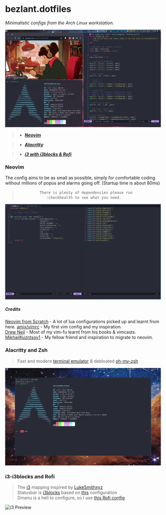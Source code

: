 # bezlant.dotfiles

 *Minimalistic configs from the Arch Linux workstation.*

![Configs preview](assets/preview.png)

>- ***[Neovim](#neovim)***    

>- ***[Alacritty](#alacritty-and-zsh)***

>- ***[i3 with i3blocks & Rofi](#i3-i3blocks-and-rofi)***

### Neovim

The config aims to be as small as possible, simply for comfortable coding without millions of popus and alarms going off. (Startup time is about 80ms)   
>               There is plenty of dependencies please run  
>                  :checkhealth to see what you need.

![Neovim Preview](assets/neovim_preview.png)

##### Credits

[Neovim from Scratch](https://github.com/LunarVim/Neovim-from-scratch) - A lot of lua configurations picked up and learnt from here.
[amix/vimrc](https://github.com/amix/vimrc) - My first vim config and my inspiration.  
[Drew Neil](https://github.com/nelstrom) - Most of my vim-fu learnt from his books & vimcasts.  
[MikhailKuzntsov1](https://github.com/MikhailKuzntsov1) - My fellow friend and inspiration to migrate to neovim.


### Alacritty and Zsh

> Fast and modern [terminal emulator](https://github.com/alacritty/alacritty) & debloated [oh-my-zsh](https://github.com/ohmyzsh/ohmyzsh) 

![Alacritty Preview](assets/alacritty_preview.png)

### i3-i3blocks and Rofi

> The [i3](https://github.com/Airblader/i3) mapping inspired by [LukeSmithxyz](https://gist.github.com/LukeSmithxyz/a7f790309ae17e00a5635dc5def05424)  
> Statusbar is [i3blocks](https://github.com/vivien/i3blocks) based on [this](https://github.com/miklhh/i3blocks-config) configuration   
> Dmenu is a hell to configure, so I use [this Rofi config](https://www.youtube.com/watch?v=TutfIwxSE_s)

![i3 Preview](assets/i3_preview.png)
